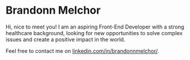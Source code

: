 # Brandonn Melchor

Hi, nice to meet you! I am an aspiring Front-End Developer with a strong healthcare background, looking for new opportunities to solve complex issues and create a positive impact in the world.

Feel free to contact me on [linkedin.com/in/brandonnmelchor/](https://www.linkedin.com/in/brandonnmelchor/).
